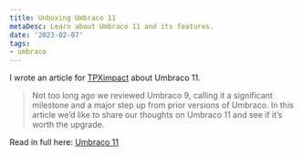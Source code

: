 ```yaml
---
title: Unboxing Umbraco 11
metaDesc: Learn about Umbraco 11 and its features.
date: '2023-02-07'
tags:
- umbraco
---
```


I wrote an article for [TPXimpact](https://www.tpximpact.com/) about Umbraco 11.

> Not too long ago we reviewed Umbraco 9, calling it a significant milestone and a major step up from prior versions of Umbraco. In this article we’d like to share our thoughts on Umbraco 11 and see if it’s worth the upgrade.

Read in full here: [Umbraco 11](https://www.tpximpact.com/knowledge-hub/blogs/tech/umbraco-11-features/)
